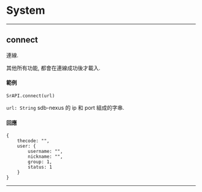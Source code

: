 # System

---

## connect

連線.

其他所有功能, 都會在連線成功後才載入.

#### 範例

```
SrAPI.connect(url)
```

`url: String` sdb-nexus 的 ip 和 port 組成的字串.

#### 回應

```
{
    thecode: "",
    user: {
        username: "",
        nickname: "",
        group: 1,
        status: 1
    }
}
```

---

